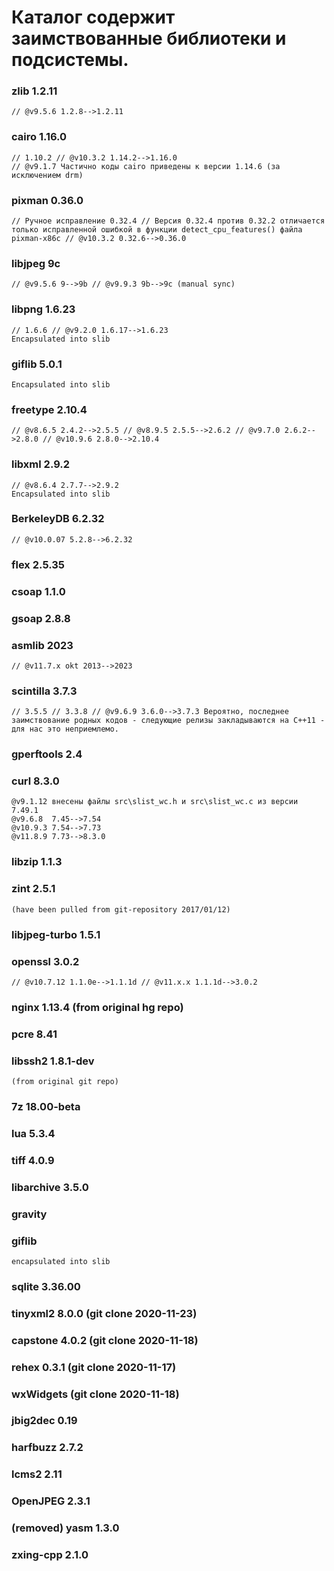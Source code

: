 # Каталог содержит заимствованные библиотеки и подсистемы.

### zlib         1.2.11 
	// @v9.5.6 1.2.8-->1.2.11
### cairo        1.16.0 
	// 1.10.2 // @v10.3.2 1.14.2-->1.16.0
	// @v9.1.7 Частично коды cairo приведены к версии 1.14.6 (за исключением drm)
### pixman       0.36.0 
	// Ручное исправление 0.32.4 // Версия 0.32.4 против 0.32.2 отличается только исправленной ошибкой в функции detect_cpu_features() файла pixman-x86c // @v10.3.2 0.32.6-->0.36.0
### libjpeg      9c 
	// @v9.5.6 9-->9b // @v9.9.3 9b-->9c (manual sync)
### libpng       1.6.23 
	// 1.6.6 // @v9.2.0 1.6.17-->1.6.23
	Encapsulated into slib
### giflib       5.0.1
	Encapsulated into slib
### freetype     2.10.4 
	// @v8.6.5 2.4.2-->2.5.5 // @v8.9.5 2.5.5-->2.6.2 // @v9.7.0 2.6.2-->2.8.0 // @v10.9.6 2.8.0-->2.10.4
### libxml       2.9.2 
	// @v8.6.4 2.7.7-->2.9.2
	Encapsulated into slib
### BerkeleyDB   6.2.32 
	// @v10.0.07 5.2.8-->6.2.32
### flex         2.5.35
### csoap        1.1.0
### gsoap        2.8.8
### asmlib       2023 
	// @v11.7.x okt 2013-->2023
### scintilla    3.7.3 
	// 3.5.5 // 3.3.8 // @v9.6.9 3.6.0-->3.7.3 Вероятно, последнее заимствование родных кодов - следующие релизы закладываются на C++11 - для нас это неприемлемо.
### gperftools   2.4
### curl         8.3.0
	@v9.1.12 внесены файлы src\slist_wc.h и src\slist_wc.c из версии 7.49.1
	@v9.6.8  7.45-->7.54
	@v10.9.3 7.54-->7.73
	@v11.8.9 7.73-->8.3.0
### libzip       1.1.3
### zint         2.5.1 
	(have been pulled from git-repository 2017/01/12)
### libjpeg-turbo 1.5.1 
### openssl      3.0.2 
	// @v10.7.12 1.1.0e-->1.1.1d // @v11.x.x 1.1.1d-->3.0.2
### nginx        1.13.4 (from original hg repo)
### pcre         8.41
### libssh2      1.8.1-dev 
	(from original git repo) 
### 7z           18.00-beta
### lua          5.3.4
### tiff         4.0.9
### libarchive   3.5.0
### gravity
### giflib 
	encapsulated into slib
### sqlite       3.36.00
### tinyxml2     8.0.0 (git clone 2020-11-23)
### capstone     4.0.2 (git clone 2020-11-18)
### rehex        0.3.1 (git clone 2020-11-17)
### wxWidgets          (git clone 2020-11-18)
### jbig2dec     0.19
### harfbuzz     2.7.2
### lcms2        2.11
### OpenJPEG     2.3.1
### (removed) yasm         1.3.0  
### zxing-cpp    2.1.0

